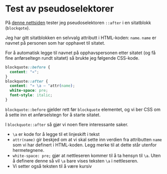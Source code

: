# Test av pseudoselektorer

På [denne nettsiden](pseudoselektor-sitatblokk.html) tester jeg pseudoselektoren `::after` i en sitatblokk (`blockqote`).

Jeg har gitt sitatblokken en selvvalg attributt i HTML-koden: `name`. `name` er navnet på personen som har opphavet til sitatet.

For å automatisk legge til navnet på opphavspersonen etter sitatet (og få fine anførseltegn rundt sitatet) så brukte jeg følgende CSS-kode.

```css
blockquote::before {
  content: "«";
}
blockquote::after {
  content: "» \a — "attr(name);
  white-space: pre;
  font-style: italic;
}
```

`blockquote::before` gjelder rett før `blockquote` elementet, og vi ber CSS om å sette inn et anførselstegn for å starte sitatet.

I `blockquote::after` så gjør vi noen flere interessante saker.

- `\a` er kode for å legge til et linjeskift i tekst
- `attr(name)` gir beskjed om at vi skal sette inn verdien fra attributten `name` som vi har definert i HTML-koden. Legg merke til at dette står utenfor hermetegnene.
- `white-space: pre;` gjør at nettleseren kommer til å ta hensyn til `\a`. Uten å definere denne så vil `\a` bare vises teksten `\a` i nettleseren.
- Vi setter også teksten til å være kursiv
